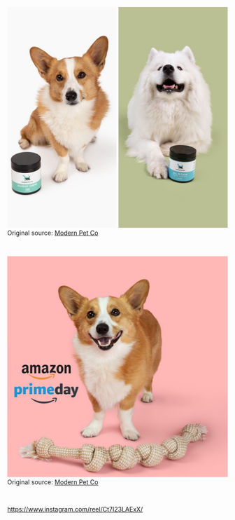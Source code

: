 ![Modern Pet Co](https://raw.githubusercontent.com/nikole-flowers/leo-work/main/ModernPetCo/ModernPet.jpg "Modern Pet Co")
</br>
Original source: [Modern Pet Co](https://www.instagram.com/p/Ct2Q75yPlU6/)

</br>

![Modern Pet Co](https://raw.githubusercontent.com/nikole-flowers/leo-work/main/ModernPetCo/ModernPet2.jpg "Modern Pet Co")
</br>
Original source: [Modern Pet Co](https://www.instagram.com/p/Cue-lRRu0an/)

</br>

https://www.instagram.com/reel/Ct7I23LAExX/
